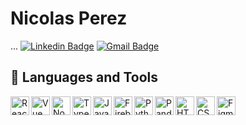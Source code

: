 # Nicolas Perez
...
[![Linkedin Badge](https://img.shields.io/badge/-Nicolas%20Perez-blue?style=flat-square&logo=Linkedin&logoColor=white&link=https://www.linkedin.com/in/nicol%C3%A1s-p%C3%A9rez-5910711b2)]([https://www.linkedin.com/in/john-finberg](https://www.linkedin.com/in/nicol%C3%A1s-p%C3%A9rez-5910711b2))
[![Gmail Badge](https://img.shields.io/badge/-nicolas_perez@brown.edu-c14438?style=flat-square&logo=Gmail&logoColor=white&link=mailto:nicolas_perez@brown.edu)](mailto:nicolas_perez@brown.edu)
## 🧰 Languages and Tools
<img align="left" width="30px" alt="React" src="https://cdn.jsdelivr.net/gh/devicons/devicon/icons/react/react-original.svg" />
<img align="left" width="30px" alt="Vue" src="https://cdn.jsdelivr.net/gh/devicons/devicon/icons/vuejs/vuejs-original.svg" />
<img align="left" width="30px" alt="NodeJS" src="https://cdn.jsdelivr.net/gh/devicons/devicon/icons/nodejs/nodejs-original.svg" />
<img align="left" width="30px" alt="TypeScript" src="https://cdn.jsdelivr.net/gh/devicons/devicon/icons/typescript/typescript-original.svg" />
<img align="left" width="30px" alt="JavaScript" src="https://cdn.jsdelivr.net/gh/devicons/devicon/icons/javascript/javascript-original.svg" />
<img align="left" width="30px" alt="Firebase" src="https://cdn.jsdelivr.net/gh/devicons/devicon/icons/firebase/firebase-plain.svg" />
<img align="left" width="30px" alt="Python" src="https://cdn.jsdelivr.net/gh/devicons/devicon/icons/python/python-original.svg" />
<img align="left" width="30px" alt="Pandas" src="https://cdn.jsdelivr.net/gh/devicons/devicon/icons/pandas/pandas-original-wordmark.svg" />
<img align="left" width="30px" alt="HTML" src="https://cdn.jsdelivr.net/gh/devicons/devicon/icons/html5/html5-original.svg" />          
<img align="left" width="30px" alt="CSS" src="https://cdn.jsdelivr.net/gh/devicons/devicon/icons/css3/css3-original.svg" />
<img align="left" width="30px" alt="Figma" src="https://cdn.jsdelivr.net/gh/devicons/devicon/icons/figma/figma-original.svg" />
          
          
          
          
          
          
          

<!--
**nicolasperez19/nicolasperez19** is a ✨ _special_ ✨ repository because its `README.md` (this file) appears on your GitHub profile.

Here are some ideas to get you started:

- 🔭 I’m currently working on ...
- 🌱 I’m currently learning ...
- 👯 I’m looking to collaborate on ...
- 🤔 I’m looking for help with ...
- 💬 Ask me about ...
- 📫 How to reach me: ...
- 😄 Pronouns: ...
- ⚡ Fun fact: ...
-->
